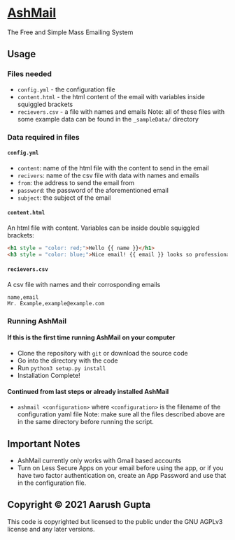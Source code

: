 # [AshMail](https://ashmail.theaarushgupta.com)
The Free and Simple Mass Emailing System 

## Usage

### Files needed
- `config.yml` - the configuration file
- `content.html` - the html content of the email with variables inside squiggled brackets
- `recievers.csv` - a file with names and emails
Note: all of these files with some example data can be found in the `_sampleData/` directory

### Data required in files

#### `config.yml`
- `content`: name of the html file with the content to send in the email
- `recivers`: name of the csv file with data with names and emails
- `from`: the address to send the email from
- `password`: the password of the aforementioned email
- `subject`: the subject of the email

#### `content.html`
An html file with content. Variables can be inside double squiggled brackets:
```html
<h1 style = "color: red;">Hello {{ name }}</h1>
<h3 style = "color: blue;">Nice email! {{ email }} looks so professional</h3>
```

#### `recievers.csv`
A csv file with names and their corrosponding emails
```csv
name,email
Mr. Example,example@example.com
```

### Running AshMail

#### If this is the first time running AshMail on your computer
- Clone the repository with `git` or download the source code
- Go into the directory with the code
- Run `python3 setup.py install`
- Installation Complete!

#### Continued from last steps or already installed AshMail
- `ashmail <configuration>` where `<configuration>` is the filename of the configuration yaml file
Note: make sure all the files described above are in the same directory before running the script.

## Important Notes
- AshMail currently only works with Gmail based accounts
- Turn on Less Secure Apps on your email before using the app, or if you have two factor authentication on, create an App Password and use that in the configuration file.

## Copyright &copy; 2021 Aarush Gupta
This code is copyrighted but licensed to the public under the GNU AGPLv3 license and any later versions.
